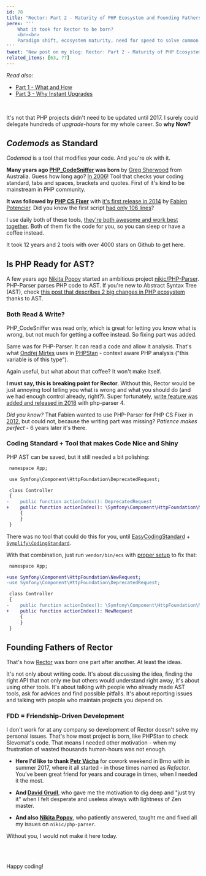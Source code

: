```yaml
---
id: 78
title: "Rector: Part 2 - Maturity of PHP Ecosystem and Founding Fathers"
perex: '''
    What it took for Rector to be born?
    <br><br>
    Paradigm shift, ecosystem maturity, need for speed to solve common problems community has. **And a great team you share [your work with](https://austinkleon.com/show-your-work/) that feedbacks and reflects.**
'''
tweet: "New post on my blog: Rector: Part 2 - Maturity of PHP Ecosystem and Founding Fathers"
related_items: [63, 77]
---
```


*Read also:*

- [Part 1 - What and How](/blog/2018/02/19/rector-part-1-what-and-how/)
- [Part 3 - Why Instant Upgrades](/blog/2018/03/05/rector-part-3-why-instant-upgrades/)

<br>

It's not that PHP projects didn't need to be updated until 2017. I surely could delegate hundreds of *upgrade-hours* for my whole career. So **why Now?**

## *Codemods* as Standard

*Codemod* is a tool that modifies your code. And you're ok with it.

**Many years ago [PHP_CodeSniffer](https://github.com/squizlabs/PHP_CodeSniffer) was born** by [Greg Sherwood](https://gregsherwood.blogspot.cz/search/label/PHP_CodeSniffer) from Australia. Guess how long ago? [In 2006](https://gregsherwood.blogspot.cz/2006/12/if-not-test-first-then-test-really-soon.html)! Tool that checks your coding standard, tabs and spaces, brackets and quotes. First of it's kind to be mainstream in PHP community.

**It was followed by [PHP CS Fixer](https://github.com/friendsofphp/php-cs-fixer)** with [it's first release in 2014](http://fabien.potencier.org/php-cs-fixer-finally-reaches-version-1-0.html) by [Fabien Potencier](http://fabien.potencier.org). Did you know the first script [had only 106 lines](https://gist.github.com/fabpot/3f25555dce956accd4dd)?

I use daily both of these tools, [they're both awesome and work best together](/blog/2017/05/03/combine-power-of-php-code-sniffer-and-php-cs-fixer-in-3-lines/). Both of them fix the code for you, so you can sleep or have a coffee instead.

It took 12 years and 2 tools with over 4000 stars on Github to get here.

## Is PHP Ready for AST?

A few years ago [Nikita Popov](https://nikic.github.io/) started an ambitious project [nikic/PHP-Parser](https://github.com/nikic/PHP-Parser). PHP-Parser parses PHP code to AST. If you're new to Abstract Syntax Tree (AST), check [this post that describes 2 big changes in PHP ecosystem](/blog/2017/11/06/wow-to-change-php-code-with-abstract-syntax-tree) thanks to AST.

### Both Read & Write?

PHP_CodeSniffer was read only, which is great for letting you know what is wrong, but not much for getting a coffee instead. So fixing part was added.

Same was for PHP-Parser. It can read a code and allow it analysis.
That's what [Ondřej Mirtes](https://ondrej.mirtes.cz/) uses in [PHPStan](/blog/2017/01/28/why-I-switched-scrutinizer-for-phpstan-and-you-should-too/) - context aware PHP analysis ("this variable is of this type").

Again useful, but what about that coffee? It won't make itself.

**I must say, this is breaking point for Rector**. Without this, Rector would be just annoying tool telling you what is wrong and what you should do (and we had enough control already, right?). Super fortunately, [write feature was added and released in 2018](https://github.com/nikic/PHP-Parser/blob/master/doc/component/Pretty_printing.markdown#formatting-preserving-pretty-printing) with php-parser 4.

*Did you know?* That Fabien wanted to use PHP-Parser for PHP CS Fixer in [2012](https://github.com/nikic/PHP-Parser/issues/41), but could not, because the writing part was missing? *Patience makes perfect* - 6 years later it's there.

### Coding Standard + Tool that makes Code Nice and Shiny

PHP AST can be saved, but it still needed a bit polishing:

```diff
 namespace App;

 use Symfony\Component\HttpFoundation\DeprecatedRequest;

 class Controller
 {
-    public function actionIndex(): DeprecatedRequest
+    public function actionIndex(): \Symfony\Component\HttpFoundation\NewRequest
     {
     }
 }
```

There was no tool that could do this for you, until [EasyCodingStandard](https://github.com/Symplify/EasyCodingStandard) + [`Symplify\CodingStandard`](https://github.com/Symplify/CodingStandard).

With that combination, just run `vendor/bin/ecs` with [proper setup](https://github.com/Symplify/CodingStandard#types-should-not-be-referenced-via-a-fullypartially-qualified-name-but-via-a-use-statement) to fix that:

```diff
 namespace App;

+use Symfony\Component\HttpFoundation\NewRequest;
-use Symfony\Component\HttpFoundation\DeprecatedRequest;

 class Controller
 {
-    public function actionIndex(): \Symfony\Component\HttpFoundation\NewRequest
+    public function actionIndex(): NewRequest
     {
     }
 }
```

## Founding Fathers of Rector

That's how [Rector](https://github.com/rectorphp/rector) was born one part after another. At least the ideas.

It's not only about writing code. It's about discussing the idea, finding the right API that not only me but others would understand right away, it's about using other tools. It's about talking with people who already made AST tools, ask for advices and find possible pitfalls. It's about reporting issues and talking with people who maintain  projects you depend on.

### FDD = Friendship-Driven Development

I don't work for at any company so development of Rector doesn't solve my personal issues. That's how most project is born, like PHPStan to check Slevomat's code. That means I needed other motivation - when my frustration of wasted thousands human-hours was not enough.

- **Here I'd like to thank [Petr Vácha](http://petrvacha.com/)** for cowork weekend in Brno with in summer 2017, where it all started - in those times named as *Refactor*. You've been great friend for years and courage in times, when I needed it the most.

- **And [David Grudl](https://davidgrudl.com/)**, who gave me the motivation to dig deep and "just try it" when I felt desperate and useless always with lightness of Zen master.

- **And also [Nikita Popov](http://nikic.github.com/)**, who patiently answered, taught me and fixed all my issues on `nikic/php-parser`.

Without you, I would not make it here today.

<br><br>

Happy coding!
